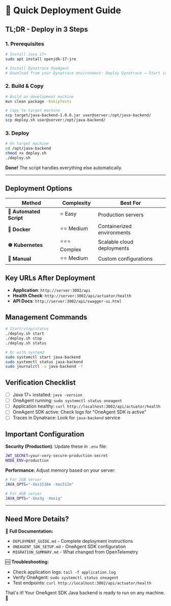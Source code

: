 # 🚀 Quick Deployment Guide

## **TL;DR - Deploy in 3 Steps**

### **1. Prerequisites**
```bash
# Install Java 17+
sudo apt install openjdk-17-jre

# Install Dynatrace OneAgent
# Download from your Dynatrace environment: Deploy Dynatrace → Start installation
```

### **2. Build & Copy**
```bash
# Build on development machine
mvn clean package -DskipTests

# Copy to target machine
scp target/java-backend-1.0.0.jar user@server:/opt/java-backend/
scp deploy.sh user@server:/opt/java-backend/
```

### **3. Deploy**
```bash
# On target machine
cd /opt/java-backend
chmod +x deploy.sh
./deploy.sh
```

**Done!** The script handles everything else automatically.

---

## **Deployment Options**

| Method | Complexity | Best For |
|--------|------------|----------|
| **🚀 Automated Script** | ⭐ Easy | Production servers |
| **🐳 Docker** | ⭐⭐ Medium | Containerized environments |
| **☸️ Kubernetes** | ⭐⭐⭐ Complex | Scalable cloud deployments |
| **🔧 Manual** | ⭐⭐ Medium | Custom configurations |

## **Key URLs After Deployment**

- **Application**: `http://server:3002/api`
- **Health Check**: `http://server:3002/api/actuator/health`
- **API Docs**: `http://server:3002/api/swagger-ui.html`

## **Management Commands**

```bash
# Start/stop/status
./deploy.sh start
./deploy.sh stop
./deploy.sh status

# Or with systemd
sudo systemctl start java-backend
sudo systemctl status java-backend
sudo journalctl -u java-backend -f
```

## **Verification Checklist**

- [ ] Java 17+ installed: `java -version`
- [ ] OneAgent running: `sudo systemctl status oneagent`
- [ ] Application healthy: `curl http://localhost:3002/api/actuator/health`
- [ ] OneAgent SDK active: Check logs for "OneAgent SDK is active"
- [ ] Traces in Dynatrace: Look for `java-backend` service

## **Important Configuration**

**Security (Production)**: Update these in `.env` file:
```bash
JWT_SECRET=your-very-secure-production-secret
NODE_ENV=production
```

**Performance**: Adjust memory based on your server:
```bash
# For 2GB server
JAVA_OPTS="-Xmx1536m -Xms512m"

# For 4GB server  
JAVA_OPTS="-Xmx3g -Xms1g"
```

---

## **Need More Details?**

📖 **Full Documentation:**
- `DEPLOYMENT_GUIDE.md` - Complete deployment instructions
- `ONEAGENT_SDK_SETUP.md` - OneAgent SDK configuration
- `MIGRATION_SUMMARY.md` - What changed from OpenTelemetry

🆘 **Troubleshooting:**
- Check application logs: `tail -f application.log`
- Verify OneAgent: `sudo systemctl status oneagent`
- Test endpoints: `curl http://localhost:3002/api/actuator/health`

That's it! Your OneAgent SDK Java backend is ready to run on any machine. 🎉